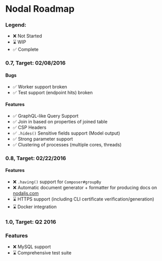 # Nodal Roadmap

### Legend:

* :x: Not Started
* :hourglass: WIP
* :white_check_mark: Complete

### 0.7, Target: 02/08/2016

#### Bugs
* :white_check_mark: Worker support broken
* :white_check_mark: Test support (endpoint hits) broken

#### Features
* :white_check_mark: GraphQL-like Query Support
* :white_check_mark: Join in based on properties of joined table
* :white_check_mark: CSP Headers
* :white_check_mark: `.hides()` Sensitive fields support (Model output)
* :white_check_mark: Strong parameter support
* :white_check_mark: Clustering of processes (multiple cores, threads)

### 0.8, Target: 02/22/2016

#### Features
* :x: `.having()` support for `Composer#groupBy`
* :x: Automatic document generator + formatter for producing docs on [nodaljs.com](http://nodaljs.com)
* :hourglass: HTTPS support (including CLI certificate verification/generation)
* :hourglass: Docker integration

### 1.0, Target: Q2 2016

### Features
* :x: MySQL support
* :hourglass: Comprehensive test suite
